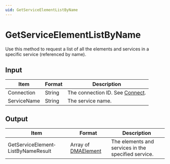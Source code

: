 ```yaml
---
uid: GetServiceElementListByName
---
```


# GetServiceElementListByName

Use this method to request a list of all the elements and services in a specific service (referenced by name).

## Input

| Item        | Format | Description                                   |
|-------------|--------|-----------------------------------------------|
| Connection  | String | The connection ID. See [Connect](xref:Connect). |
| ServiceName | String | The service name.                             |

## Output

| Item | Format | Description |
|--|--|--|
| GetServiceElement­ListByNameResult | Array of [DMAElement](xref:DMAElement1) | The elements and services in the specified service. |
